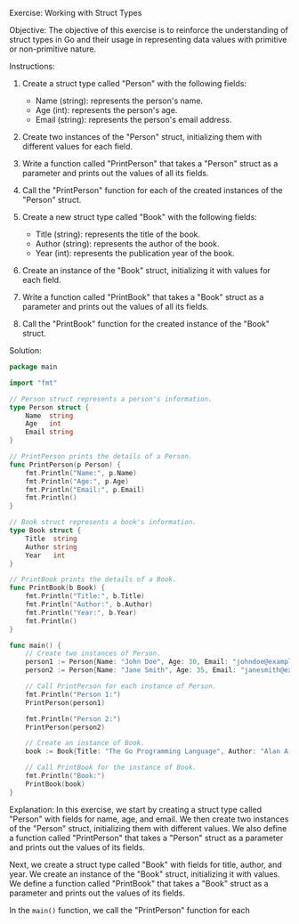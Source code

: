 Exercise: Working with Struct Types

Objective: The objective of this exercise is to reinforce the understanding of struct types in Go and their usage in representing data values with primitive or non-primitive nature.

Instructions:
1. Create a struct type called "Person" with the following fields:
   - Name (string): represents the person's name.
   - Age (int): represents the person's age.
   - Email (string): represents the person's email address.

2. Create two instances of the "Person" struct, initializing them with different values for each field.

3. Write a function called "PrintPerson" that takes a "Person" struct as a parameter and prints out the values of all its fields.

4. Call the "PrintPerson" function for each of the created instances of the "Person" struct.

5. Create a new struct type called "Book" with the following fields:
   - Title (string): represents the title of the book.
   - Author (string): represents the author of the book.
   - Year (int): represents the publication year of the book.

6. Create an instance of the "Book" struct, initializing it with values for each field.

7. Write a function called "PrintBook" that takes a "Book" struct as a parameter and prints out the values of all its fields.

8. Call the "PrintBook" function for the created instance of the "Book" struct.

Solution:

```go
package main

import "fmt"

// Person struct represents a person's information.
type Person struct {
	Name  string
	Age   int
	Email string
}

// PrintPerson prints the details of a Person.
func PrintPerson(p Person) {
	fmt.Println("Name:", p.Name)
	fmt.Println("Age:", p.Age)
	fmt.Println("Email:", p.Email)
	fmt.Println()
}

// Book struct represents a book's information.
type Book struct {
	Title  string
	Author string
	Year   int
}

// PrintBook prints the details of a Book.
func PrintBook(b Book) {
	fmt.Println("Title:", b.Title)
	fmt.Println("Author:", b.Author)
	fmt.Println("Year:", b.Year)
	fmt.Println()
}

func main() {
	// Create two instances of Person.
	person1 := Person{Name: "John Doe", Age: 30, Email: "johndoe@example.com"}
	person2 := Person{Name: "Jane Smith", Age: 35, Email: "janesmith@example.com"}

	// Call PrintPerson for each instance of Person.
	fmt.Println("Person 1:")
	PrintPerson(person1)

	fmt.Println("Person 2:")
	PrintPerson(person2)

	// Create an instance of Book.
	book := Book{Title: "The Go Programming Language", Author: "Alan A. A. Donovan and Brian W. Kernighan", Year: 2015}

	// Call PrintBook for the instance of Book.
	fmt.Println("Book:")
	PrintBook(book)
}
```

Explanation:
In this exercise, we start by creating a struct type called "Person" with fields for name, age, and email. We then create two instances of the "Person" struct, initializing them with different values. We also define a function called "PrintPerson" that takes a "Person" struct as a parameter and prints out the values of its fields.

Next, we create a struct type called "Book" with fields for title, author, and year. We create an instance of the "Book" struct, initializing it with values. We define a function called "PrintBook" that takes a "Book" struct as a parameter and prints out the values of its fields.

In the `main()` function, we call the "PrintPerson" function for each